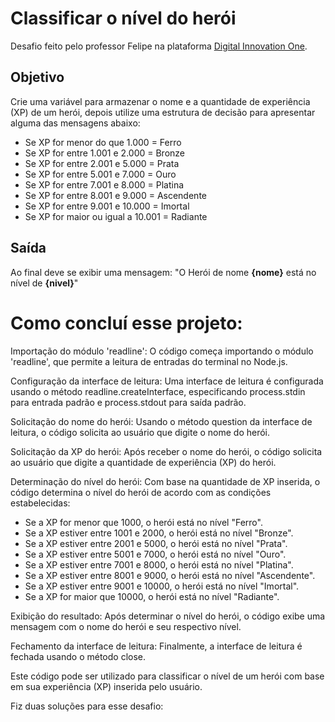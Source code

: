 # Classificar o nível do herói
Desafio feito pelo professor Felipe na plataforma <a href="https://dio.me">Digital Innovation One</a>.
## Objetivo

Crie uma variável para armazenar o nome e a quantidade de experiência (XP) de um herói, depois utilize uma estrutura de decisão para apresentar alguma das mensagens abaixo:

* Se XP for menor do que 1.000 = Ferro
* Se XP for entre 1.001 e 2.000 = Bronze
* Se XP for entre 2.001 e 5.000 = Prata
* Se XP for entre 5.001 e 7.000 = Ouro
* Se XP for entre 7.001 e 8.000 = Platina
* Se XP for entre 8.001 e 9.000 = Ascendente
* Se XP for entre 9.001 e 10.000 = Imortal
* Se XP for maior ou igual a 10.001 = Radiante

## Saída

Ao final deve se exibir uma mensagem:
"O Herói de nome **{nome}** está no nível de **{nivel}**"

# Como concluí esse projeto:
Importação do módulo 'readline': O código começa importando o módulo 'readline', que permite a leitura de entradas do terminal no Node.js.

Configuração da interface de leitura: Uma interface de leitura é configurada usando o método readline.createInterface, especificando process.stdin para entrada padrão e process.stdout para saída padrão.

Solicitação do nome do herói: Usando o método question da interface de leitura, o código solicita ao usuário que digite o nome do herói.

Solicitação da XP do herói: Após receber o nome do herói, o código solicita ao usuário que digite a quantidade de experiência (XP) do herói.

Determinação do nível do herói: Com base na quantidade de XP inserida, o código determina o nível do herói de acordo com as condições estabelecidas:

* Se a XP for menor que 1000, o herói está no nível "Ferro".
* Se a XP estiver entre 1001 e 2000, o herói está no nível "Bronze".
* Se a XP estiver entre 2001 e 5000, o herói está no nível "Prata".
* Se a XP estiver entre 5001 e 7000, o herói está no nível "Ouro".
* Se a XP estiver entre 7001 e 8000, o herói está no nível "Platina".
* Se a XP estiver entre 8001 e 9000, o herói está no nível "Ascendente".
* Se a XP estiver entre 9001 e 10000, o herói está no nível "Imortal".
* Se a XP for maior que 10000, o herói está no nível "Radiante".
  
Exibição do resultado: Após determinar o nível do herói, o código exibe uma mensagem com o nome do herói e seu respectivo nível.

Fechamento da interface de leitura: Finalmente, a interface de leitura é fechada usando o método close.

Este código pode ser utilizado para classificar o nível de um herói com base em sua experiência (XP) inserida pelo usuário.

Fiz duas soluções para esse desafio:
